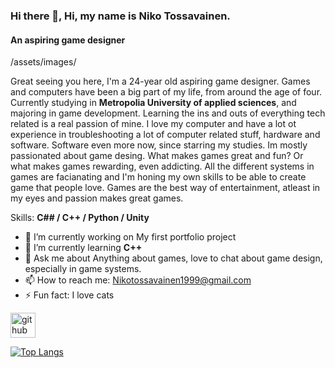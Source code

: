 ### Hi there 👋, Hi, my name is Niko Tossavainen.
#### An aspiring game designer
/assets/images/

Great seeing you here, I'm a 24-year old aspiring game designer. Games and computers have been a big part of my life, from around the age of four. Currently studying in **Metropolia University of applied sciences**, and majoring in game development. Learning the ins and outs of everything tech related is a real passion of mine. 
I love my computer and have a lot ot experience in troubleshooting a lot of computer related stuff, hardware  and software. Software even more now, since starring my studies. Im mostly passionated about game desing. What makes games great and fun? Or what makes games rewarding, even addicting. All the different systems in games are facianating and I'm honing my own skills to be able to create game that people love. Games are the best way of entertainment, atleast in my eyes and passion makes great games.

Skills: **C## / C++ / Python / Unity**

- 🔭 I’m currently working on My first portfolio project 
- 🌱 I’m currently learning **C++** 
- 💬 Ask me about Anything about games, love to chat about game design, especially in game systems. 
- 📫 How to reach me: Nikotossavainen1999@gmail.com 
- ⚡ Fun fact: I love cats 


[<img src='https://cdn.jsdelivr.net/npm/simple-icons@3.0.1/icons/github.svg' alt='github' height='40'>](https://github.com/naigelt)  

[![Top Langs](https://github-readme-stats.vercel.app/api/top-langs/?username=naigelt)](https://github.com/anuraghazra/github-readme-stats)


